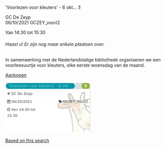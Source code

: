 'Voorlezen voor kleuters' - 6 okt... *5*

GC De Zeyp  
06/10/2021 GCZEY\_voorl2  

Van 14:30 tot 15:30

  

###### *Haast u! Er zijn nog maar enkele plaatsen over.*

  

In samenwerking met de Nederlandstalige bibliotheek organiseren we een voorleesuurtje voor kleuters, elke eerste woensdag van de maand.  

[Aankopen](https://tickets.vgc.be/ticketingActivity/subscribe/GCZEY_voorl2)

![](64049.png)

[Based on this search](https://tickets.vgc.be/activity/index?&vrijeplaatsen=1&Age%5B%5D=3%2C4&entity=276)